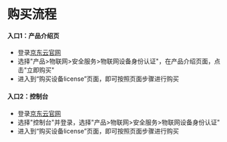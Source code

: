 # 购买流程

#### 入口1：产品介绍页
- 登录[京东云官网](https://www.jdcloud.com/)
- 选择"产品>物联网>安全服务>物联网设备身份认证"，在产品介绍页面，点击"立即购买"  
- 进入到“购买设备license”页面，即可按照页面步骤进行购买  

#### 入口2：控制台
- 登录[京东云官网](https://www.jdcloud.com/)
- 选择"控制台"并登录，选择"产品>物联网>安全服务>物联网设备身份认证"
- 进入到“购买设备license”页面，即可按照页面步骤进行购买





